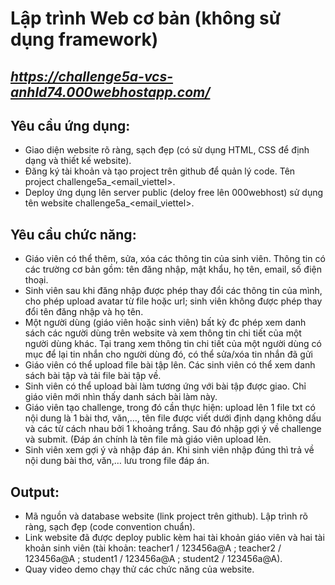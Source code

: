 # Lập trình Web cơ bản (không sử dụng framework)
## _https://challenge5a-vcs-anhld74.000webhostapp.com/_

## Yêu cầu ứng dụng: 

- Giao diện website rõ ràng, sạch đẹp (có sử dụng HTML, CSS để định
 dạng và thiết kế website).
- Đăng ký tài khoản và tạo project trên github để quản lý code. Tên
project challenge5a_&lt;email_viettel&gt;.
- Deploy ứng dụng lên server public (deloy free lên 000webhost) sử dụng
tên website challenge5a_&lt;email_viettel&gt;. 

## Yêu cầu chức năng: 

- Giáo viên có thể thêm, sửa, xóa các thông tin của sinh viên. Thông tin có
các trường cơ bản gồm: tên đăng nhập, mật khẩu, họ tên, email, số điện
thoại.
- Sinh viên sau khi đăng nhập được phép thay đổi các thông tin của mình,
cho phép upload avatar từ file hoặc url; sinh viên không được phép thay
đổi tên đăng nhập và họ tên.
- Một người dùng (giáo viên hoặc sinh viên) bất kỳ đc phép xem danh
sách các người dùng trên website và xem thông tin chi tiết của một
người dùng khác. Tại trang xem thông tin chi tiết của một người dùng có
mục để lại tin nhắn cho người dùng đó, có thể sửa/xóa tin nhắn đã gửi
- Giáo viên có thể upload file bài tập lên. Các sinh viên có thể xem
danh sách bài tập và tải file bài tập về.
- Sinh viên có thể upload bài làm tương ứng với bài tập được giao.
Chỉ giáo viên mới nhìn thấy danh sách bài làm này.
- Giáo viên tạo challenge, trong đó cần thực hiện: upload lên 1 file
txt có nội dung là 1 bài thơ, văn,…, tên file được viết dưới định
dạng không dấu và các từ cách nhau bởi 1 khoảng trắng. Sau đó
nhập gợi ý về challenge và submit. (Đáp án chính là tên file mà
giáo viên upload lên.
- Sinh viên xem gợi ý và nhập đáp án. Khi sinh viên nhập đúng thì
trả về nội dung bài thơ, văn,… lưu trong file đáp án.

## Output: 

- Mã nguồn và database website (link project trên github). Lập trình rõ ràng,
sạch đẹp (code convention chuẩn).
- Link website đã được deploy public kèm hai tài khoản giáo viên và hai tài
khoản sinh viên (tài khoản: teacher1 / 123456a@A ; teacher2 / 123456a@A
; student1 / 123456a@A ; student2 / 123456a@A).
- Quay video demo chạy thử các chức năng của website.


